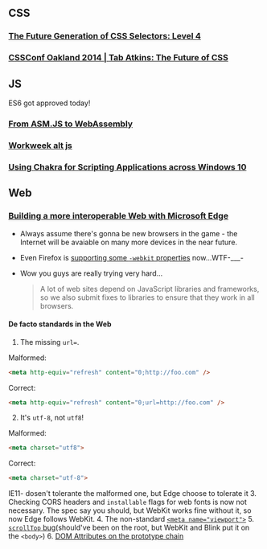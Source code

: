 ## CSS

### [The Future Generation of CSS Selectors: Level 4](http://www.sitepoint.com/future-generation-css-selectors-level-4/)

### [CSSConf Oakland 2014 | Tab Atkins: The Future of CSS](https://www.youtube.com/watch?feature=youtu.be&v=ad1Wq0qZrMQ)

## JS

ES6 got approved today!

### [From ASM.JS to WebAssembly](https://brendaneich.com/2015/06/from-asm-js-to-webassembly/)

### [Workweek alt js](https://github.com/servo/servo/wiki/Workweek-alt-js)

### [Using Chakra for Scripting Applications across Windows 10](http://blogs.windows.com/msedgedev/2015/05/18/using-chakra-for-scripting-applications-across-windows-10/)

## Web

### [Building a more interoperable Web with Microsoft Edge](http://blogs.windows.com/msedgedev/2015/06/17/building-a-more-interoperable-web-with-microsoft-edge/)

* Always assume there's gonna be new browsers in the game - the Internet will be avaiable on many more devices in the near future.
* Even Firefox is [supporting some `-webkit` properties](www.ghacks.net/2015/05/09/mozilla-adds-webkit-prefix-emulation-to-select-sites-in-firefox/) now...WTF-___-
* Wow you guys are really trying very hard...

  > A lot of web sites depend on JavaScript libraries and frameworks, so we also submit fixes to libraries to ensure that they work in all browsers.

#### De facto standards in the Web

1. The missing `url=`.

  Malformed:

  ```html
  <meta http-equiv="refresh" content="0;http://foo.com" />
  ```

  Correct:

  ```html
  <meta http-equiv="refresh" content="0;url=http://foo.com" />
  ```
2. It's `utf-8`, not `utf8`!

  Malformed:

  ```html
  <meta charset="utf8"> 
  ```

  Correct:

  ```html
  <meta charset="utf-8"> 
  ```

  IE11- dosen't tolerante the malformed one, but Edge choose to tolerate it
3. Checking CORS headers and `installable` flags for web fonts is now not necessary. The spec say you should, but WebKit works fine without it, so now Edge follows WebKit.
4. The non-standard [`<meta name="viewport">`](https://developer.mozilla.org/en-US/docs/Mozilla/Mobile/Viewport_meta_tag)
5. [`scrollTop` bug](https://developers.google.com/web/updates/2015/04/DOM-attributes-now-on-the-prototype)(should've been on the root, but WebKit and Blink put it on the `<body>`)
6. [DOM Attributes on the prototype chain](https://developers.google.com/web/updates/2015/04/DOM-attributes-now-on-the-prototype)